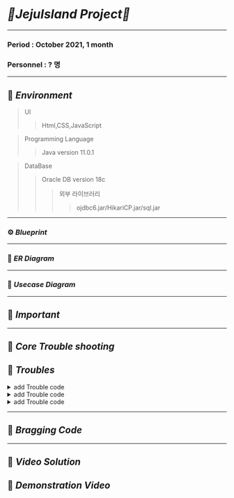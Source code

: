 # _🍊JejuIsland Project🍊_
***
### Period : October 2021,  1 month
### Personnel : ? 명
***
## 📌 _Environment_       
> UI
> > Html,CSS,JavaScript

> Programming Language
> > Java version 11.0.1

> DataBase
> > Oracle DB version 18c
> > > 외부 라이브러리
> > > > ojdbc6.jar/HikariCP.jar/sql.jar
***
### ⚙️ _Blueprint_

*** 
### 📌 _ER Diagram_

***   
### 📌 _Usecase Diagram_  
   


   
*** 
## 📌 _Important_


***
## 📌 _Core Trouble shooting_   


## 📝  _Troubles_   
<details>
	<summary> add Trouble code</summary>      
</details> 
<details>
	<summary> add Trouble code</summary>      
</details> 
<details>
	<summary> add Trouble code</summary>      
</details> 

***  

## 🔆 _Bragging Code_    
 
 
*** 

## 📌 _Video Solution_


## 📸 _Demonstration Video_   






